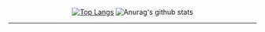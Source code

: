 <div align=center>


[![Top Langs](https://github-readme-stats.vercel.app/api/top-langs/?username=Jung2312&layout=compact&show_icons=true&layout=compact&theme=react)](https://github.com/metleeha)
![Anurag's github stats](https://github-readme-stats.vercel.app/api?username=Jung2312&show_icons=true&layout=compact&theme=react) 
<hr>
</div>


<!--
**Jung2312/Jung2312** is a ✨ _special_ ✨ repository because its `README.md` (this file) appears on your GitHub profile.

Here are some ideas to get you started:

- 🔭 I’m currently working on ...
- 🌱 I’m currently learning ...
- 👯 I’m looking to collaborate on ...
- 🤔 I’m looking for help with ...
- 💬 Ask me about ...
- 📫 How to reach me: ...
- 😄 Pronouns: ...
- ⚡ Fun fact: ...
-->
